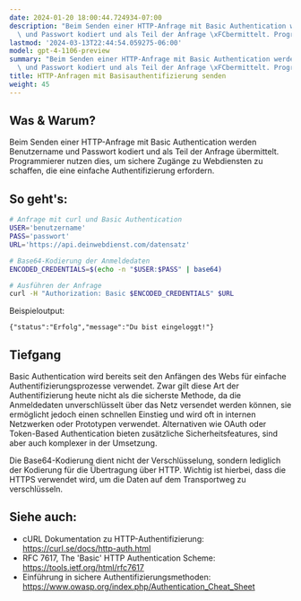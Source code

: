```yaml
---
date: 2024-01-20 18:00:44.724934-07:00
description: "Beim Senden einer HTTP-Anfrage mit Basic Authentication werden Benutzername\
  \ und Passwort kodiert und als Teil der Anfrage \xFCbermittelt. Programmierer\u2026"
lastmod: '2024-03-13T22:44:54.059275-06:00'
model: gpt-4-1106-preview
summary: "Beim Senden einer HTTP-Anfrage mit Basic Authentication werden Benutzername\
  \ und Passwort kodiert und als Teil der Anfrage \xFCbermittelt. Programmierer\u2026"
title: HTTP-Anfragen mit Basisauthentifizierung senden
weight: 45
---
```


## Was & Warum?

Beim Senden einer HTTP-Anfrage mit Basic Authentication werden Benutzername und Passwort kodiert und als Teil der Anfrage übermittelt. Programmierer nutzen dies, um sichere Zugänge zu Webdiensten zu schaffen, die eine einfache Authentifizierung erfordern.

## So geht's:

```Bash
# Anfrage mit curl und Basic Authentication
USER='benutzername'
PASS='passwort'
URL='https://api.deinwebdienst.com/datensatz'

# Base64-Kodierung der Anmeldedaten
ENCODED_CREDENTIALS=$(echo -n "$USER:$PASS" | base64)

# Ausführen der Anfrage
curl -H "Authorization: Basic $ENCODED_CREDENTIALS" $URL
```

Beispieloutput:

```
{"status":"Erfolg","message":"Du bist eingeloggt!"}
```

## Tiefgang

Basic Authentication wird bereits seit den Anfängen des Webs für einfache Authentifizierungsprozesse verwendet. Zwar gilt diese Art der Authentifizierung heute nicht als die sicherste Methode, da die Anmeldedaten unverschlüsselt über das Netz versendet werden können, sie ermöglicht jedoch einen schnellen Einstieg und wird oft in internen Netzwerken oder Prototypen verwendet. Alternativen wie OAuth oder Token-Based Authentication bieten zusätzliche Sicherheitsfeatures, sind aber auch komplexer in der Umsetzung.

Die Base64-Kodierung dient nicht der Verschlüsselung, sondern lediglich der Kodierung für die Übertragung über HTTP. Wichtig ist hierbei, dass die HTTPS verwendet wird, um die Daten auf dem Transportweg zu verschlüsseln.

## Siehe auch:

- cURL Dokumentation zu HTTP-Authentifizierung: https://curl.se/docs/http-auth.html
- RFC 7617, The 'Basic' HTTP Authentication Scheme: https://tools.ietf.org/html/rfc7617
- Einführung in sichere Authentifizierungsmethoden: https://www.owasp.org/index.php/Authentication_Cheat_Sheet
